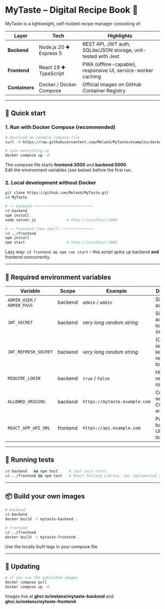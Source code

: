 # MyTaste – Digital Recipe Book 🍲

MyTaste is a lightweight, self-hosted recipe manager consisting of:

| Layer          | Tech                    | Highlights                                                     |
|----------------|-------------------------|----------------------------------------------------------------|
| **Backend**    | Node.js 20 ✚ Express 5  | REST API, JWT auth, SQLite/JSON storage, unit-tested with Jest |
| **Frontend**   | React 19 ✚ TypeScript   | PWA (offline-capable), responsive UI, service-worker caching   |
| **Containers** | Docker / Docker Compose | Official images on GitHub Container Registry                   |

---

## 🚀 Quick start

### 1. Run with Docker Compose (recommended)

```bash
# download an example compose file
curl -O https://raw.githubusercontent.com/MelanX/MyTaste/examples/docker-compose.yml

# spin everything up
docker compose up -d
```

The compose file starts **frontend:3000** and **backend:5000**.  
Edit the environment variables (see below) before the first run.

### 2. Local development without Docker

```bash
git clone https://github.com/MelanX/MyTaste.git
cd MyTaste

# ── backend ───────────────────────────
cd backend
npm install
node server.js              # http://localhost:5000

# ── frontend (new shell) ──────────────
cd ../frontend
npm install
npm start                   # http://localhost:3000
```

Lazy way: `cd frontend && npm run start` – this script spins up backend **and** frontend concurrently.

---

## 🔐 Required environment variables

| Variable                    | Scope    | Example                       | Description                                |
|-----------------------------|----------|-------------------------------|--------------------------------------------|
| `ADMIN_USER` / `ADMIN_PASS` | backend  | `admin` / `adm1n`             | Single admin login                         |
| `JWT_SECRET`                | backend  | _very long random string_     | Signs access-tokens (mandatory)            |
| `JWT_REFRESH_SECRET`        | backend  | _very long random string_     | (Optional) separate key for refresh-tokens |
| `REQUIRE_LOGIN`             | backend  | `true` / `false`              | Hides nearly all routes                    |
| `ALLOWED_ORIGINS`           | backend  | `https://mytaste.example.com` | Comma-separated CORS whitelist             |
| `REACT_APP_API_URL`         | frontend | `https://api.example.com`     | Public backend URL shown to the SPA        |

---

## 🧪 Running tests

```bash
cd backend   && npm test     # Jest unit tests
cd ../frontend && npm test   # React Testing Library, not implemented yet
```

---

## 📦 Build your own images

```bash
# backend
cd backend
docker build -t mytaste-backend .

# frontend
cd ../frontend
docker build -t mytaste-frontend .
```

Use the locally built tags in your compose file.

---

## 🔄 Updating

```bash
# if you use the published images
docker compose pull
docker compose up -d
```

Images live at **ghcr.io/melanx/mytaste-backend** and **ghcr.io/melanx/mytaste-frontend**.
